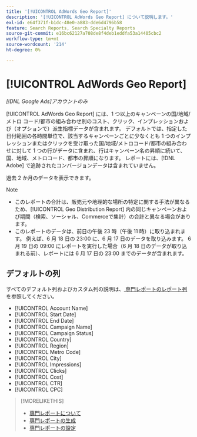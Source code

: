 ```yaml
---
title: '[!UICONTROL AdWords Geo Report]'
description: '[!UICONTROL AdWords Geo Report] について説明します。'
exl-id: e64f371f-b1dc-48e0-a883-dde6d4796b58
feature: Search Reports, Search Specialty Reports
source-git-commit: e16bc62127a708de8f4deb1eddfa53a14405cbc2
workflow-type: tm+mt
source-wordcount: '214'
ht-degree: 0%

---
```


# [!UICONTROL AdWords Geo Report]

*[!DNL Google Ads]アカウントのみ*

[!UICONTROL AdWords Geo Report] には、1 つ以上のキャンペーンの国/地域/メトロ コード/都市の組み合わせ別のコスト、クリック、インプレッションおよび（オプションで）派生指標データが含まれます。 デフォルトでは、指定した日付範囲の各時間単位で、該当するキャンペーンごとに少なくとも 1 つのインプレッションまたはクリックを受け取った国/地域/メトロコード/都市の組み合わせに対して 1 つの行がデータに含まれ、行はキャンペーン名の昇順に続いて、国、地域、メトロコード、都市の昇順になります。 レポートには、[!DNL Adobe] で追跡されたコンバージョンデータは含まれていません。

過去 2 か月のデータを表示できます。

>[!NOTE]
>
>* このレポートの合計は、販売元や地理的な場所の特定に関する手法が異なるため、[!UICONTROL Geo Distribution Report] 内の同じキャンペーンおよび期間（検索、ソーシャル、Commerceで集計）の合計と異なる場合があります。
>* このレポートのデータは、前日の午後 23 時（午後 11 時）に取り込まれます。 例えば、6 月 18 日の 23:00 に、6 月 17 日のデータを取り込みます。 6 月 19 日の 09:00 にレポートを実行した場合（6 月 18 日のデータが取り込まれる前）、レポートには 6 月 17 日の 23:00 までのデータが含まれます。

## デフォルトの列

すべてのデフォルト列およびカスタム列の説明は、[ 専門レポートのレポート列 ](specialty-report-columns.md) を参照してください。

* [!UICONTROL Account Name]
* [!UICONTROL Start Date]
* [!UICONTROL End Date]
* [!UICONTROL Campaign Name]
* [!UICONTROL Campaign Status]
* [!UICONTROL Country]
* [!UICONTROL Region]
* [!UICONTROL Metro Code]
* [!UICONTROL City]
* [!UICONTROL Impressions]
* [!UICONTROL Clicks]
* [!UICONTROL Cost]
* [!UICONTROL CTR]
* [!UICONTROL CPC]

>[!MORELIKETHIS]
>
>* [ 専門レポートについて ](specialty-report-about.md)
>* [ 専門レポートの生成 ](specialty-report-generate.md)
>* [ 専門レポートの設定 ](specialty-report-settings.md)
